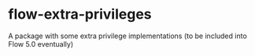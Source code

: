 # flow-extra-privileges
A package with some extra privilege implementations (to be included into Flow 5.0 eventually)

